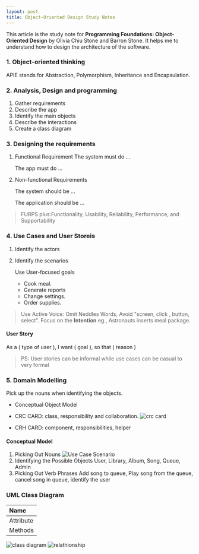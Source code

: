 ```yaml
---
layout: post
title: Object-Oriented Design Study Notes
---
```

This article is the study note for <b> Programming Foundations: Object-Oriented Design</b> by Olivia Chiu Stone and Barron Stone. It helps me to understand how to design the architecture of the software.

### 1. Object-oriented thinking
APIE stands for Abstraction, Polymorphism, Inheritance and Encapsulation.

### 2. Analysis, Design and programming
1. Gather requirements
2. Describe the app
3. Identify the main objects
4. Describe the interactions
5. Create a class diagram 

### 3. Designing the requirements
1. Functional Requirement
    The system must do ...

    The app must do ...
2. Non-functional Requirements

    The system should be ...

    The application should be ...

>  FURPS plus:Functionality, Usability, Reliability, Performance, and Supportability

### 4. Use Cases and User Storeis

1. Identify the actors
2. Identify the scenarios 

    Use User-focused goals 
    * Cook meal.
    * Generate reports
    * Change settings.
    * Order supplies.

> Use Active Voice: Omit Neddles Words, Avoid "screen, click , button, select". Focus on the <b>Intention</b> eg., Astronauts inserts meal package.

#### User Story
As a ( type of user ), I want ( goal ), so that ( reason )

> PS: User stories can be informal while use cases can be casual to very formal

### 5. Domain Modelling
Pick up the nouns when identifying the objects. 

* Conceptual Object Model

* CRC CARD: class, responsibility and collaboration.
![crc card](../../../assets/images/2020-09-08-Object-Oriented-Design/crc.png)

* CRH CARD: component, responsibilities, helper

#### Conceptual Model
1. Picking Out Nouns
![Use Case Scenario](../../../assets/images/2020-09-08-Object-Oriented-Design/useCaseScenario.png)
2. Identifying the Possible Objects
User, Library, Album, Song, Queue, Admin
3. Picking Out Verb Phrases
Add song to queue, Play song from the queue, cancel song in queue, identify the user

### UML Class Diagram

| Name      | 
| :---------| 
| Attribute | 
| Methods   | 

![class diagram](../../../assets/images/2020-09-08-Object-Oriented-Design/class.png)
![relathionship](../../../assets/images/2020-09-08-Object-Oriented-Design/line.png)